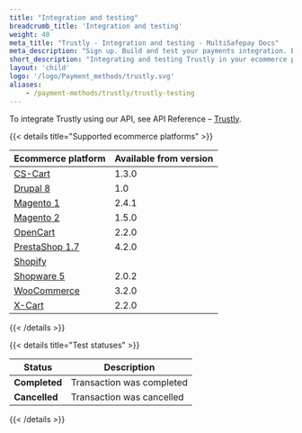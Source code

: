 ```yaml
---
title: "Integration and testing"
breadcrumb_title: 'Integration and testing'
weight: 40
meta_title: "Trustly - Integration and testing - MultiSafepay Docs"
meta_description: "Sign up. Build and test your payments integration. Explore our products and services. Use our API Reference, SDKs, and wrappers. Get support."
short_description: "Integrating and testing Trustly in your ecommerce platform"
layout: 'child'
logo: '/logo/Payment_methods/trustly.svg'
aliases:
    - /payment-methods/trustly/trustly-testing
---
```


To integrate Trustly using our API, see API Reference – [Trustly](/api/#trustly).

{{< details title="Supported ecommerce platforms" >}}

| Ecommerce platform | Available from version |
|---|---|  
| [CS-Cart](/integrations/ecommerce-integrations/cs-cart)  | 1.3.0 |
| [Drupal 8](/integrations/ecommerce-integrations/drupal8)  | 1.0   |
| [Magento 1](/integrations/ecommerce-integrations/magento1)   | 2.4.1 |
| [Magento 2](/integrations/ecommerce-integrations/magento2)  | 1.5.0 |  
| [OpenCart](/integrations/ecommerce-integrations/opencart)  | 2.2.0 |
| [PrestaShop 1.7](/integrations/ecommerce-integrations/prestashop-1-7)  | 4.2.0 |
| [Shopify](/integrations/ecommerce-integrations/shopify)  |    |
| [Shopware 5](https://store.shopware.com/en/mltis39871819230f/multisafepay-online-payments-free-plugin-with-20-payment-methods.html) | 2.0.2 |
| [WooCommerce](/integrations/ecommerce-integrations/woocommerce) | 3.2.0 |
| [X-Cart](/integrations/ecommerce-integrations/x-cart)  | 2.2.0 |


{{< /details >}}

{{< details title="Test statuses" >}}

 Status    | Description              |
| --------- | ------------------------ |
| **Completed** | Transaction was completed |
| **Cancelled** | Transaction was cancelled |

{{< /details >}}